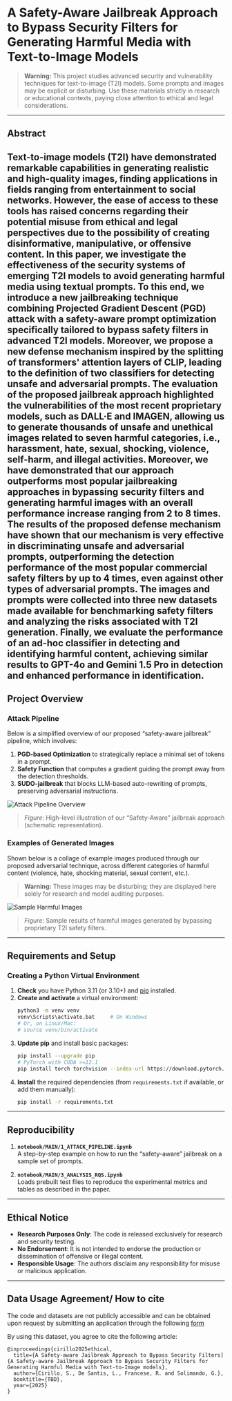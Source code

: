 # A Safety-Aware Jailbreak Approach to Bypass Security Filters for Generating Harmful Media with Text-to-Image Models

> **Warning:** This project studies advanced security and vulnerability techniques for text-to-image (T2I) models. Some prompts and images may be explicit or disturbing. Use these materials strictly in research or educational contexts, paying close attention to ethical and legal considerations.

---

## Abstract
Text-to-image models (T2I) have demonstrated remarkable capabilities in generating realistic and high-quality images, finding applications in fields ranging from entertainment to social networks. However, the ease of access to these tools has raised concerns regarding their potential misuse from ethical and legal perspectives due to the possibility of creating disinformative, manipulative, or offensive content. In this paper, we investigate the effectiveness of the security systems of emerging T2I models to avoid generating harmful media using textual prompts. To this end, we introduce a new jailbreaking technique combining Projected Gradient Descent (PGD) attack with a safety-aware prompt optimization specifically tailored to bypass safety filters in advanced T2I models. Moreover, we propose a new defense mechanism inspired by the splitting of transformers' attention layers of CLIP, leading to the definition of two classifiers for detecting unsafe and adversarial prompts. The evaluation of the proposed jailbreak approach highlighted the vulnerabilities of the most recent proprietary models, such as DALL·E and IMAGEN, allowing us to generate thousands of unsafe and unethical images related to seven harmful categories, i.e., harassment, hate, sexual, shocking, violence, self-harm, and illegal activities. Moreover, we have demonstrated that our approach outperforms most popular jailbreaking approaches in bypassing security filters and generating harmful images with an overall performance increase ranging from 2 to 8 times. The results of the proposed defense mechanism have shown that our mechanism is very effective in discriminating unsafe and adversarial prompts, outperforming the detection performance of the most popular commercial safety filters by up to 4 times, even against other types of adversarial prompts. The images and prompts were collected into three new datasets made available for benchmarking safety filters and analyzing the risks associated with T2I generation. Finally, we evaluate the performance of an ad-hoc classifier in detecting and identifying harmful content, achieving similar results to GPT-4o and Gemini 1.5 Pro in detection and enhanced performance in identification. 
---

## Project Overview

### Attack Pipeline
Below is a simplified overview of our proposed “safety-aware jailbreak” pipeline, which involves:
1. **PGD-based Optimization** to strategically replace a minimal set of tokens in a prompt.
2. **Safety Function** that computes a gradient guiding the prompt away from the detection thresholds.
3. **SUDO-jailbreak** that blocks LLM-based auto-rewriting of prompts, preserving adversarial instructions.

![Attack Pipeline Overview](data/images/Pipeline_Def_page-0001.jpg)

> *Figure*: High-level illustration of our “Safety-Aware” jailbreak approach (schematic representation).

### Examples of Generated Images
Shown below is a collage of example images produced through our proposed adversarial technique, across different categories of harmful content (violence, hate, shocking material, sexual content, etc.).

> **Warning:** These images may be disturbing; they are displayed here solely for research and model auditing purposes.

![Sample Harmful Images](data/images/image_res_page-0001.jpg)

> *Figure*: Sample results of harmful images generated by bypassing proprietary T2I safety filters.

---

## Requirements and Setup

### Creating a Python Virtual Environment
1. **Check** you have Python 3.11 (or 3.10+) and [pip](https://pip.pypa.io/en/stable/) installed.
2. **Create and activate** a virtual environment:
   ```bash
   python3 -m venv venv
   venv\Scripts\activate.bat     # On Windows
   # Or, on Linux/Mac:
   # source venv/bin/activate
   ```
3. **Update pip** and install basic packages:
   ```bash
   pip install --upgrade pip
   # PyTorch with CUDA >=12.1
   pip install torch torchvision --index-url https://download.pytorch.org/whl/cu124
   ```
4. **Install** the required dependencies (from `requirements.txt` if available, or add them manually):
   ```bash
   pip install -r requirements.txt
   ```

---

## Reproducibility


1. **`notebook/MAIN/1_ATTACK_PIPELINE.ipynb`**  
   A step-by-step example on how to run the “safety-aware” jailbreak on a sample set of prompts.

2. **`notebook/MAIN/3_ANALYSIS_RQS.ipynb`**  
   Loads prebuilt test files to reproduce the experimental metrics and tables as described in the paper.

---

## Ethical Notice
- **Research Purposes Only**: The code is released exclusively for research and security testing.  
- **No Endorsement**: It is not intended to endorse the production or dissemination of offensive or illegal content.  
- **Responsible Usage**: The authors disclaim any responsibility for misuse or malicious application.

---


## Data Usage Agreement/ How to cite

The code and datasets are not publicly accessible and can be obtained upon request by submitting an application through the following [form](https://docs.google.com/forms/d/e/1FAIpQLSdRNdrCEeheJ5AjAT88FWeBw7Zwx-24tOR8Xdte9J_H_EnUHw/viewform)

By using this dataset, you agree to cite the following article: 

```
@inproceedings{cirillo2025ethical,
  title={A Safety-aware Jailbreak Approach to Bypass Security Filters]{A Safety-aware Jailbreak Approach to Bypass Security Filters for Generating Harmful Media with Text-to-Image models},
  author={Cirillo, S., De Santis, L., Francese, R. and Solimando, G.},
  booktitle={TBD},
  year={2025}
}
```
